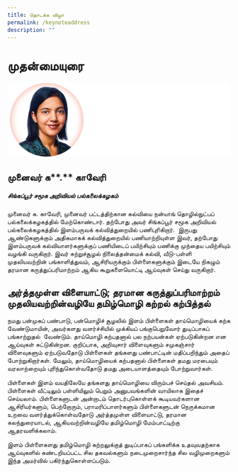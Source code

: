 ```yaml
---
title: தொடக்க விழா
permalink: /keynoteaddress
description: ""
---
```


# **முதன்மையுரை**
				
![](/images/Dr%20Kaveri2.png)
## **முனைவர்** **க****.** **காவேரி** 
##### சிங்கப்பூர் சமூக அறிவியல் பல்கலைக்கழகம்
முனைவர் க. காவேரி, முனைவர் பட்டத்திற்கான கல்வியை நன்யாங் தொழில்நுட்பப் பல்கலைக்கழகத்தில் மேற்கொண்டார். தற்போது அவர் சிங்கப்பூர் சமூக அறிவியல் பல்கலைக்கழகத்தில் இளம்பருவக் கல்வித்துறையில் பணிபுரிகிறார்.  இருபது ஆண்டுகளுக்கும் அதிகமாகக் கல்வித்துறையில் பணியாற்றியுள்ள இவர், தற்போது இளம்பருவக் கல்வியாளர்களுக்குப் பணியிடைப் பயிற்சியும் பணிக்கு முந்தைய பயிற்சியும் வழங்கி வருகிறார். இவர் சுற்றுச்சூழல் நிலைத்தன்மைக் கல்வி, வீடு-பள்ளி முதலியவற்றின் பங்காளித்துவம், ஆசிரியருக்கும் பிள்ளைகளுக்கும் இடையே நிகழும் தரமான கருத்துப்பரிமாற்றம் ஆகிய கூறுகளையொட்டி ஆய்வுகள் செய்து வருகிறார்.

## அர்த்தமுள்ள விளையாட்டு; தரமான கருத்துப்பரிமாற்றம் முதலியவற்றின்வழியே தமிழ்மொழி கற்றல் கற்பித்தல்
				 
நமது பன்முகப் பண்பாடு, பன்மொழிச் சூழலில் இளம் பிள்ளைகள் தாய்மொழியைக் கற்க வேண்டுமாயின், அவர்களது வளர்ச்சியில் முக்கியப் பங்குபெறுவோர் துடிப்பாகப் பங்காற்றுதல்  வேண்டும். தாய்மொழி கற்பதனால் பல நற்பயன்கள் ஏற்படுகின்றன என ஆய்வுகள் சுட்டுகின்றன. குறிப்பாக, அறிவுசார் விளைவுகளும் சமுகஞ்சார் விளைவுகளும் ஏற்படுவதோடு பிள்ளைகள் தங்களது பண்பாட்டின் மதிப்பறிந்தும் அதைப் போற்றுகிறார்கள். மேலும், தாய்மொழியைக் கற்பதனால் பிள்ளைகள் தமது மரபையும் வரலாற்றையும் புரிந்துகொள்வதோடு தமது அடையாளத்தையும் போற்றுவார்கள்.

பிள்ளைகள் இளம் வயதிலேயே தங்களது தாய்மொழியை விரும்பச் செய்தல் அவசியம். பிள்ளைகள் வீட்டிலும் பள்ளியிலும் பெறும் அனுபவங்களின் வாயிலாக இதைச் செய்யலாம். பிள்ளைகளுடன் அன்றாடம் தொடர்புகொள்ளக் கூடியவர்களான ஆசிரியர்களும், பெற்றோரும், பராமரிப்பாளர்களும் பிள்ளைகளுடன் நெருக்கமான உறவை வளர்த்துக்கொள்வதோடு அர்த்தமுள்ள விளையாட்டு, தரமான கலந்துரையாடல், ஆகியவற்றின்வழியே தமிழ்மொழி மேம்பாட்டிற்கு ஆதரவளிக்கலாம்.

இளம் பிள்ளைகளது தமிழ்மொழி கற்றலுக்குத் துடிப்பாகப் பங்களிக்க உதவுவதற்காக ஆய்வுகளில் கண்டறியப்பட்ட சில தகவல்களும் நடைமுறைசார்ந்த சில வழிமுறைகளும் இந்த அமர்வில் பகிர்ந்துகொள்ளப்படும்.